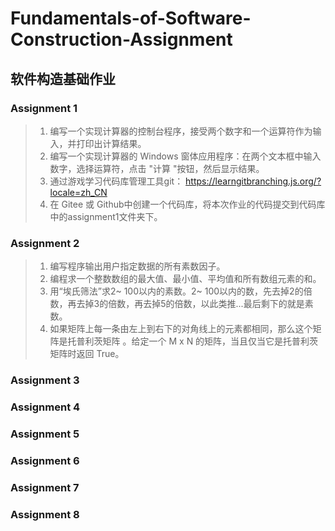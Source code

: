 # Fundamentals-of-Software-Construction-Assignment
## 软件构造基础作业

### Assignment 1
> 1. 编写一个实现计算器的控制台程序，接受两个数字和一个运算符作为输入，并打印出计算结果。<br>
> 2. 编写一个实现计算器的 Windows 窗体应用程序：在两个文本框中输入数字，选择运算符，点击 "计算 "按钮，然后显示结果。 <br>
> 3. 通过游戏学习代码库管理工具git： https://learngitbranching.js.org/?locale=zh_CN <br>
> 4. 在 Gitee 或 Github中创建一个代码库，将本次作业的代码提交到代码库中的assignment1文件夹下。<br>
### Assignment 2
> 1. 编写程序输出用户指定数据的所有素数因子。<br>
> 2. 编程求一个整数数组的最大值、最小值、平均值和所有数组元素的和。<br>
> 3. 用“埃氏筛法”求2~ 100以内的素数。2~ 100以内的数，先去掉2的倍数，再去掉3的倍数，再去掉5的倍数，以此类推...最后剩下的就是素数。<br>
> 4. 如果矩阵上每一条由左上到右下的对角线上的元素都相同，那么这个矩阵是托普利茨矩阵 。给定一个 M x N 的矩阵，当且仅当它是托普利茨矩阵时返回 True。<br>

### Assignment 3
### Assignment 4
### Assignment 5
### Assignment 6
### Assignment 7
### Assignment 8
